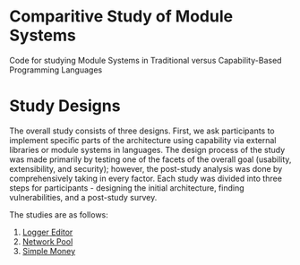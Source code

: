 # Comparitive Study of Module Systems

Code for studying Module Systems in Traditional versus Capability-Based Programming Languages

# Study Designs

The overall study consists of three designs. First, we ask participants to implement specific parts of the architecture using capability via external libraries or module systems
in languages. The design process of the study was made primarily by testing one of the facets of the overall goal (usability, extensibility, and security); however, the post-study
analysis was done by comprehensively taking in every factor. Each study was divided into three steps for participants - designing the initial architecture, finding vulnerabilities, and a post-study survey.

The studies are as follows:

1. [Logger Editor](Study/Logger-Editor)
2. [Network Pool](Study/Network-Pool)
3. [Simple Money](Study/Sealer-Unsealer)
